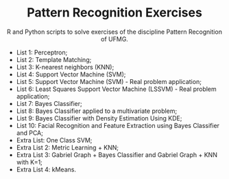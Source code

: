 <h1 align="center">
     Pattern Recognition Exercises</a>
</h1>
<p align="center"> R and Python scripts to solve exercises of the discipline Pattern Recognition of UFMG. </p>

- List 1: Perceptron;
- List 2: Template Matching;
- List 3: K-nearest neighbors (KNN);
- List 4: Support Vector Machine (SVM);
- List 5: Support Vector Machine (SVM) - Real problem application;
- List 6: Least Squares Support Vector Machine (LSSVM) - Real problem application;
- List 7: Bayes Classifier;
- List 8: Bayes Classifier applied to a multivariate problem;
- List 9: Bayes Classifier with Density Estimation Using KDE;
- List 10: Facial Recognition and Feature Extraction using Bayes Classifier and PCA;
- Extra List: One Class SVM;
- Extra List 2: Metric Learning + KNN;
- Extra List 3: Gabriel Graph + Bayes Classifier and Gabriel Graph + KNN with K=1;
- Extra List 4: kMeans.
